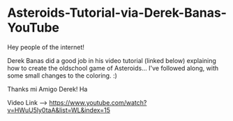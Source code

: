 # Asteroids-Tutorial-via-Derek-Banas-YouTube  

Hey people of the internet! 

Derek Banas did a good job in his video tutorial (linked below) explaining how to create the oldschool game of Asteroids... I've followed along, with some small changes to the coloring. :)

Thanks mi Amigo Derek! Ha 

Video Link --> https://www.youtube.com/watch?v=HWuU5ly0taA&list=WL&index=15

